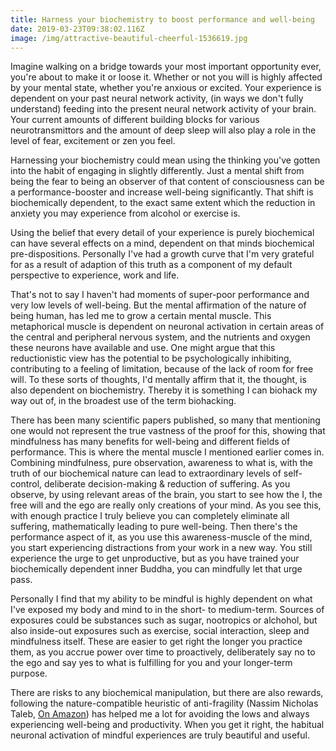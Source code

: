 ```yaml
---
title: Harness your biochemistry to boost performance and well-being
date: 2019-03-23T09:38:02.116Z
image: /img/attractive-beautiful-cheerful-1536619.jpg
---
```

Imagine walking on a bridge towards your most important opportunity ever, you're about to make it or loose it. Whether or not you will is highly affected by your mental state, whether you're anxious or excited. Your experience is dependent on your past neural network activity, (in ways we don't fully understand) feeding into the present neural network activity of your brain. Your current amounts of different building blocks for various neurotransmittors and the amount of deep sleep will also play a role in the level of fear, excitement or zen you feel. 

Harnessing your biochemistry could mean using the thinking you've gotten into the habit of engaging in slightly differently. Just a mental shift from being the fear to being an observer of that content of consciousness can be a performance-booster and increase well-being significantly. That shift is biochemically dependent, to the exact same extent which the reduction in anxiety you may experience from alcohol or exercise is. 

Using the belief that every detail of your experience is purely biochemical can have several effects on a mind, dependent on that minds biochemical pre-dispositions. Personally I've had a growth curve that I'm very grateful for as a result of adaption of this truth as a component of my default perspective to experience, work and life.

That's not to say I haven't had moments of super-poor performance and very low levels of well-being. But the mental affirmation of the nature of being human, has led me to grow a certain mental muscle. This metaphorical muscle is dependent on neuronal activation in certain areas of the central and peripheral nervous system, and the nutrients and oxygen these neurons have available and use. One might argue that this reductionistic view has the potential to be psychologically inhibiting, contributing to a feeling of limitation, because of the lack of room for free will. To these sorts of thoughts, I'd mentally affirm that it, the thought, is also dependent on biochemistry. Thereby it is something I can biohack my way out of, in the broadest use of the term biohacking. 

There has been many scientific papers published, so many that mentioning one would not represent the true vastness of the proof for this, showing that mindfulness has many benefits for well-being and different fields of performance. This is where the mental muscle I mentioned earlier comes in. Combining mindfulness, pure observation, awareness to what is, with the truth of our biochemical nature can lead to extraordinary levels of self-control, deliberate decision-making & reduction of suffering. As you observe, by using relevant areas of the brain, you start to see how the I, the free will and the ego are really only creations of your mind. As you see this, with enough practice I truly believe you can completely eliminate all suffering, mathematically leading to pure well-being. Then there's the performance aspect of it, as you use this awareness-muscle of the mind, you start experiencing distractions from your work in a new way. You still experience the urge to get unproductive, but as you have trained your biochemically dependent inner Buddha, you can mindfully let that urge pass.

Personally I find that my ability to be mindful is highly dependent on what I've exposed my body and mind to in the short- to medium-term. Sources of exposures could be substances such as sugar, nootropics or alchohol, but also inside-out exposures such as exercise, social interaction, sleep and mindfulness itself. These are easier to get right the longer you practice them, as you accrue power over time to proactively, deliberately say no to the ego and say yes to what is fulfilling for you and your longer-term purpose. 

There are risks to any biochemical manipulation, but there are also rewards, following the nature-compatible heuristic of anti-fragility (Nassim Nicholas Taleb, [On Amazon](https://www.amazon.com/Antifragile-Things-That-Disorder-Incerto/dp/0812979680)) has helped me a lot for avoiding the lows and always experiencing well-being and productivity. When you get it right, the habitual neuronal activation of mindful experiences are truly beautiful and useful.
